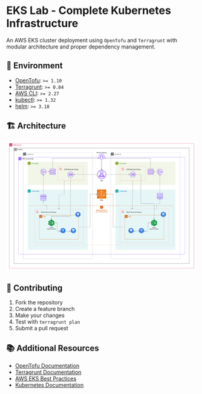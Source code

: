# EKS Lab - Complete Kubernetes Infrastructure

An AWS EKS cluster deployment using `OpenTofu` and `Terragrunt` with modular architecture
and proper dependency management.

## 🔧 Environment

- [OpenTofu](https://opentofu.org/): `>= 1.10`
- [Terragrunt](https://terragrunt.gruntwork.io/): `>= 0.84`
- [AWS CLI](https://aws.amazon.com/cli/): `>= 2.27`
- [kubectl](https://kubernetes.io/docs/tasks/tools/): `>= 1.32`
- [helm](https://helm.sh/docs/intro/install/): `>= 3.18`

## 🏗️ Architecture

![Architecture](./docs/architecture.svg)

## 🤝 Contributing

1. Fork the repository
2. Create a feature branch
3. Make your changes
4. Test with `terragrunt plan`
5. Submit a pull request

## 📚 Additional Resources

- [OpenTofu Documentation](https://opentofu.org/docs/)
- [Terragrunt Documentation](https://terragrunt.gruntwork.io/docs/)
- [AWS EKS Best Practices](https://aws.github.io/aws-eks-best-practices/)
- [Kubernetes Documentation](https://kubernetes.io/docs/)
